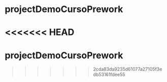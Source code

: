 # projectDemoCursoPrework
<<<<<<< HEAD
=======
# projectDemoCursoPrework
>>>>>>> 2cda83da9235d61077a27105f3edb53161fdee55
